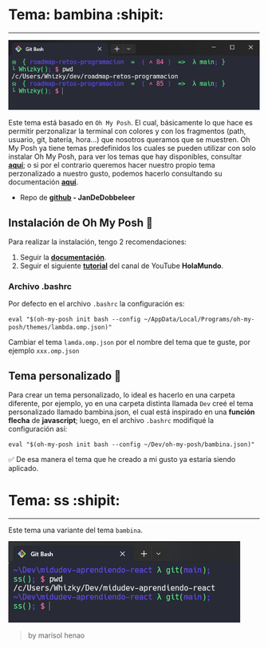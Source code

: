 # Tema: bambina :shipit:
---

![tema en terminal bash](theme.png)

Este tema está basado en `Oh My Posh`. El cual, básicamente lo que hace es permitir perzonalizar la terminal con colores y con los fragmentos (path, usuario, git, batería, hora...) que nosotros queramos que se muestren. Oh My Posh ya tiene temas predefinidos los cuales se pueden utilizar con solo instalar Oh My Posh, para ver los temas que hay disponibles, consultar **[aquí](https://ohmyposh.dev/docs/themes)**; o si por el contrario queremos hacer nuestro propio tema perzonalizado a nuestro gusto, podemos hacerlo consultando su documentación **[aquí](https://ohmyposh.dev/docs/configuration/general)**.

- Repo de **[github](https://github.com/JanDeDobbeleer/oh-my-posh) - JanDeDobbeleer**

## Instalación de Oh My Posh :art:

Para realizar la instalación, tengo 2 recomendaciones:

1. Seguir la **[documentación](https://ohmyposh.dev/docs/installation/windows)**.
2. Seguir el siguiente **[tutorial](https://www.youtube.com/watch?v=6SGIFVJ5Izs&list=PLHBG-OwFBJe87f48iv-6-bqE8aKcITSDo&index=5)** del canal de YouTube **HolaMundo**.

### Archivo .bashrc


Por defecto en el archivo `.bashrc` la configuración es:

```
eval "$(oh-my-posh init bash --config ~/AppData/Local/Programs/oh-my-posh/themes/lambda.omp.json)" 
```
Cambiar el tema `lamda.omp.json` por el nombre del tema que te guste, por ejemplo `xxx.omp.json`


## Tema personalizado :construction:


Para crear un tema personalizado, lo ideal es hacerlo en una carpeta diferente, por ejemplo, yo en una carpeta distinta llamada `Dev` creé el tema personalizado llamado bambina.json, el cual está inspirado en una **función flecha** de **javascript**; luego, en el archivo `.bashrc` modifiqué la configuración así:

```
eval "$(oh-my-posh init bash --config ~/Dev/oh-my-posh/bambina.json)" 
```

:white_check_mark: De esa manera el tema que he creado a mi gusto ya estaría siendo aplicado.

# Tema: ss :shipit:
---
Este tema una variante del tema `bambina`.

![tema en terminal bash](theme1.png)

> by marisol henao